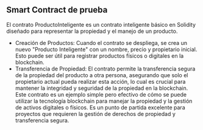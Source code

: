 ## Smart Contract de prueba
El contrato ProductoInteligente es un contrato inteligente básico en Solidity diseñado para representar la propiedad y el manejo de un producto.
- Creación de Productos: Cuando el contrato se despliega, se crea un nuevo "Producto Inteligente" con un nombre, precio y propietario inicial. Esto puede ser útil para registrar productos físicos o digitales en la blockchain.
- Transferencia de Propiedad: El contrato permite la transferencia segura de la propiedad del producto a otra persona, asegurando que solo el propietario actual pueda realizar esta acción, lo cual es crucial para mantener la integridad y seguridad de la propiedad en la blockchain.
Este contrato es un ejemplo simple pero efectivo de cómo se puede utilizar la tecnología blockchain para manejar la propiedad y la gestión de activos digitales o físicos. Es un punto de partida excelente para proyectos que requieren la gestión de derechos de propiedad y transferencia segura.
